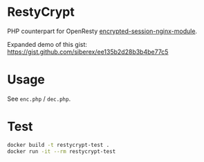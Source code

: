 
# RestyCrypt

PHP counterpart for OpenResty [encrypted-session-nginx-module](https://github.com/openresty/encrypted-session-nginx-module).

Expanded demo of this gist: https://gist.github.com/siberex/ee135b2d28b3b4be77c5

# Usage

See `enc.php` / `dec.php`.


# Test

```bash
docker build -t restycrypt-test .
docker run -it --rm restycrypt-test
```
